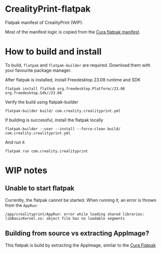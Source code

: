 # CrealityPrint-flatpak
Flatpak manifest of CrealityPrint (WIP).

Most of the manifest logic is copied from the [Cura flatpak manifest](https://github.com/flathub/com.ultimaker.cura).

# How to build and install
To build, `flatpak` and `flatpak-builder` are required. Download them with your favourite package manager.

After flatpak is installed, install Freedesktop 23.08 runtime and SDK
```
flatpak install flathub org.freedesktop.Platform//23.08 org.freedesktop.Sdk//23.08
```
Verify the build using flatpak-builder
```
flatpak-builder build/ com.creality.crealityprint.yml
```
If building is successful, install the flatpak locally
```
flatpak-builder --user --install --force-clean build/ com.creality.crealityprint.yml
```
And run it
```
flatpak run com.creality.crealityprint
```
# WIP notes
## Unable to start flatpak
Currently, the flatpak cannot be started. When running it, an error is thrown from the `AppRun`:
```
/app/crealityprint/AppRun: error while loading shared libraries: libBasicKernel.so: object file has no loadable segments
```
## Building from source vs extracting AppImage?
This flatpak is build by extracting the AppImage, similar to the [Cura Flatpak](https://github.com/flathub/com.ultimaker.cura)
